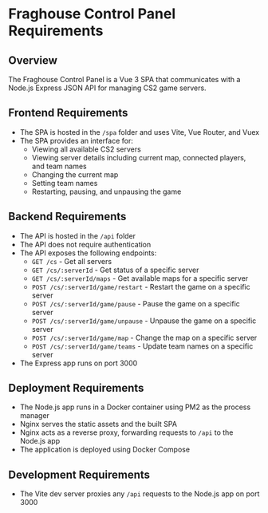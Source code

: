 # Fraghouse Control Panel Requirements

## Overview
The Fraghouse Control Panel is a Vue 3 SPA that communicates with a Node.js Express JSON API for managing CS2 game servers.

## Frontend Requirements
- The SPA is hosted in the `/spa` folder and uses Vite, Vue Router, and Vuex
- The SPA provides an interface for:
  - Viewing all available CS2 servers
  - Viewing server details including current map, connected players, and team names
  - Changing the current map
  - Setting team names
  - Restarting, pausing, and unpausing the game

## Backend Requirements
- The API is hosted in the `/api` folder
- The API does not require authentication
- The API exposes the following endpoints:
  - `GET /cs` - Get all servers
  - `GET /cs/:serverId` - Get status of a specific server
  - `GET /cs/:serverId/maps` - Get available maps for a specific server
  - `POST /cs/:serverId/game/restart` - Restart the game on a specific server
  - `POST /cs/:serverId/game/pause` - Pause the game on a specific server
  - `POST /cs/:serverId/game/unpause` - Unpause the game on a specific server
  - `POST /cs/:serverId/game/map` - Change the map on a specific server
  - `POST /cs/:serverId/game/teams` - Update team names on a specific server
- The Express app runs on port 3000

## Deployment Requirements
- The Node.js app runs in a Docker container using PM2 as the process manager
- Nginx serves the static assets and the built SPA
- Nginx acts as a reverse proxy, forwarding requests to `/api` to the Node.js app
- The application is deployed using Docker Compose

## Development Requirements
- The Vite dev server proxies any `/api` requests to the Node.js app on port 3000

